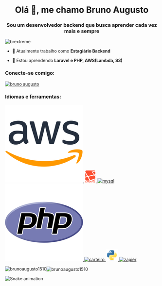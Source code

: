 <h1 align="center">Olá 👋, me chamo Bruno Augusto</h1>
<h3 align="center">Sou um desenvolvedor backend que busca aprender cada vez mais e sempre</h3>

<p align="left" > <img src="https://komarev.com/ghpvc/?username=brextreme&label=Profile%20views&color=0e75b6&style=flat" alt="brextreme" /> </p>

- 🔭 Atualmente trabalho como **Estagiário Backend**

- 🌱 Estou aprendendo **Laravel e PHP, AWS(Lambda, S3)**

<h3 align="left">Conecte-se comigo:</h3>
<p align="left">
<a href="https://linkedin.com/in/bruno augusto" target="blank"><img align="center" src="https://raw.githubusercontent.com/rahuldkjain/github-profile-readme-generator/master/src/images/icons/Social/linked-in-alt.svg" alt="bruno augusto" height=" 30" width="40" /></a>
</p>

<h3 align="left">Idiomas e ferramentas:</h3>
<p align="left"> <a href="https:// aws.amazon.com" target="_blank" rel="noreferrer"> <img src="https://raw.githubusercontent.com/devicons/devicon/master/icons/amazonwebservices/amazonwebservices-original-wordmark.svg" alt="aws" largura="40" altura="40"/> </a> <a href="https://laravel.com/" target="_blank" rel="noreferrer"> <img src="https://raw.githubusercontent.com/devicons/devicon/master/icons/laravel/laravel-plain-wordmark.svg" alt="laravel" width="40" height="40"/> </a> <a href="https://www.mysql.com/" target="_blank" rel="noreferrer"> <img src="https://raw.githubusercontent.com/devicons/devicon/ mestre/ícones/mysql/mysql-original-wordmark.svg" alt="mysql" largura="40" altura="40"/> </a> <a href="https://www.php.net" target="_blank" rel="noreferrer"> <img src="https://raw.githubusercontent.com/devicons/devicon/master/icons/php/php-original.svg" alt="php" largura="40" altura="40"/> </a> <a href="https://postman.com" target="_blank" rel="noreferrer"> <img src=" https://www.vectorlogo.zone/logos/getpostman/getpostman-icon.svg" alt="carteiro" largura="40" altura="40"/> </a> <a href="https:// www.python.org" target="_blank" rel="noreferrer"> <img src="https://raw.githubusercontent.com/devicons/devicon/master/icons/python/python-original.svg" alt="python" width="40" height="40"/> </a> <a href="https://zapier.com" target="_blank" rel="noreferrer"> <img src="https://www.vectorlogo.zone/logos/zapier/zapier-icon.svg" alt="zapier" width="40" height="40"/> </a> </p>

<p><img align="left" src="https://github-readme-stats.vercel.app/api/top-langs?username=brunoaugusto1510&show_icons=true&locale=en&layout=compact" alt="brunoaugusto1510" /></p>

<p> <img align="center" src="https://github-readme-stats.vercel.app/api?username=brunoaugusto1510&show_icons=true&locale=en" alt="brunoaugusto1510" /></p>

![Snake animation](https://github.com/brunoaugusto1510/brunoaugusto1510/blob/output/github-contribution-grid-snake.svg)


